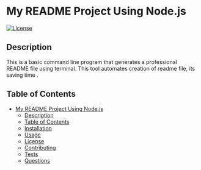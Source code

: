 # My README Project Using Node.js

   [![License](https://img.shields.io/badge/License-Apache_2.0-blue.svg)](https://opensource.org/licenses/Apache-2.0)

  ## Description
  
  This is a basic command line program that generates a professional README file using terminal. This tool automates creation of readme file, its saving time   .
  
  ## Table of Contents
  
- [My README Project Using Node.js](#my-readme-project-using-nodejs)
  - [Description](#description)
  - [Table of Contents](#table-of-contents)
  - [Installation](#installation)
  - [Usage](#usage)
  - [License](#license)
  - [Contributing](#contributing)
  - [Tests](#tests)
  - [Questions](#questions)
  